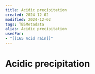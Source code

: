 ```yaml
---
title: Acidic precipitation
created: 2024-12-02
modified: 2024-12-02
tags: TBSMetadata
alias: Acidic precipitation
usedFor:
- "[[165 Acid rain]]"
---
```

# Acidic precipitation

